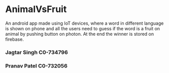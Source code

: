 # AnimalVsFruit
An android app made using IoT devices, where a word in different language is shown on phone and all the users need to guess if the word is a fruit on animal by pushing button on photon. At the end the winner is stored on firebase.

### Jagtar Singh C0-734796
### Pranav Patel C0-732056
